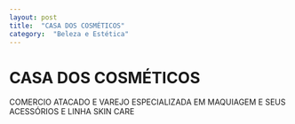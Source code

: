 ```yaml
---
layout: post
title:  "CASA DOS COSMÉTICOS"
category:  "Beleza e Estética"
---
```


# CASA DOS COSMÉTICOS

COMERCIO ATACADO E VAREJO ESPECIALIZADA EM MAQUIAGEM E SEUS ACESSÓRIOS E LINHA SKIN CARE
